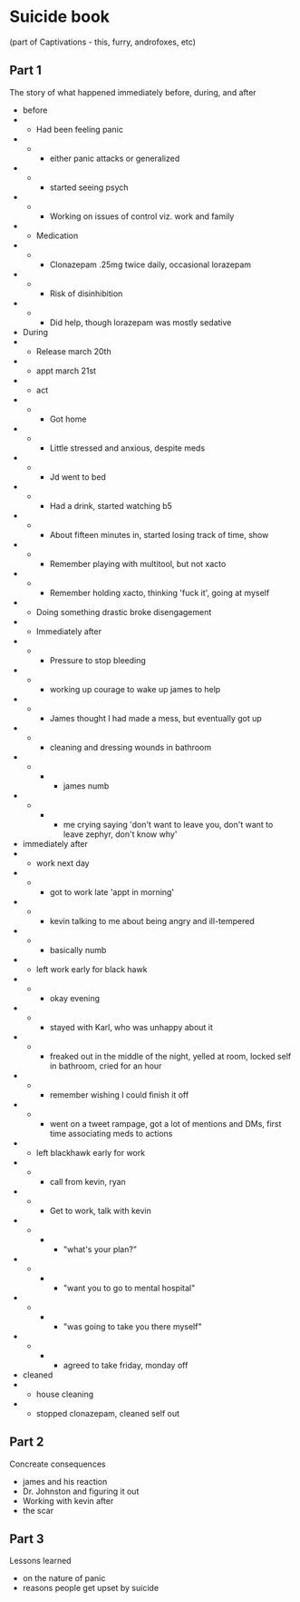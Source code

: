 Suicide book
============

(part of Captivations - this, furry, androfoxes, etc)

## Part 1

The story of what happened immediately before, during, and after

- before
- - Had been feeling panic
- - - either panic attacks or generalized
- - - started seeing psych
- - - Working on issues of control viz. work and family
- - Medication
- - - Clonazepam .25mg twice daily, occasional lorazepam
- - - Risk of disinhibition
- - - Did help, though lorazepam was mostly sedative
- During
- - Release march 20th
- - appt march 21st
- - act
- - - Got home
- - - Little stressed and anxious, despite meds
- - - Jd went to bed
- - - Had a drink, started watching b5
- - - About fifteen minutes in, started losing track of time, show
- - - Remember playing with multitool, but not xacto
- - - Remember holding xacto, thinking 'fuck it', going at myself
- - Doing something drastic broke disengagement
- - Immediately after
- - - Pressure to stop bleeding
- - - working up courage to wake up james to help
- - - James thought I had made a mess, but eventually got up
- - - cleaning and dressing wounds in bathroom
- - - - james numb
- - - - me crying saying 'don't want to leave you, don't want to leave zephyr, don't know why'
- immediately after
- - work next day
- - - got to work late 'appt in morning'
- - - kevin talking to me about being angry and ill-tempered
- - - basically numb
- - left work early for black hawk
- - - okay evening
- - - stayed with Karl, who was unhappy about it
- - - freaked out in the middle of the night, yelled at room, locked self in bathroom, cried for an hour
- - - remember wishing I could finish it off
- - - went on a tweet rampage, got a lot of mentions and DMs, first time associating meds to actions
- - left blackhawk early for work
- - - call from kevin, ryan
- - - Get to work, talk with kevin
- - - - "what's your plan?"
- - - - "want you to go to mental hospital"
- - - - "was going to take you there myself"
- - - - agreed to take friday, monday off
- cleaned
- - house cleaning
- - stopped clonazepam, cleaned self out

## Part 2

Concreate consequences

- james and his reaction
- Dr. Johnston and figuring it out
- Working with kevin after
- the scar

## Part 3

Lessons learned

- on the nature of panic
- reasons people get upset by suicide
